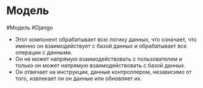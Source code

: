 # Модель
#Модель #Django

- Этот компонент обрабатывает всю логику данных, что означает, что именно он взаимодействует с базой данных и обрабатывает все операции с данными.
- Он не может напрямую взаимодействовать с пользователем и только он может напрямую взаимодействовать с базой данных.
- Он отвечает на инструкции, данные контроллером, независимо от того, извлекает ли он данные или обновляет их.